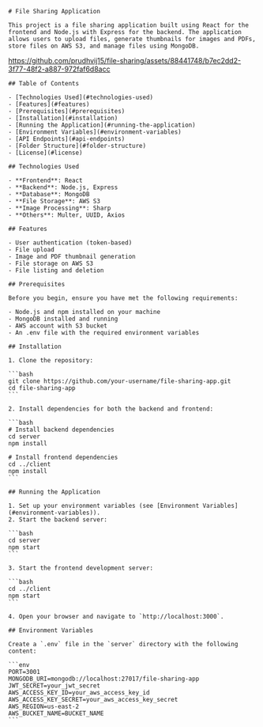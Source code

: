     # File Sharing Application

    This project is a file sharing application built using React for the frontend and Node.js with Express for the backend. The application allows users to upload files, generate thumbnails for images and PDFs, store files on AWS S3, and manage files using MongoDB.

https://github.com/prudhvij15/file-sharing/assets/88441748/b7ec2dd2-3f77-48f2-a887-972faf6d8acc

    ## Table of Contents

    - [Technologies Used](#technologies-used)
    - [Features](#features)
    - [Prerequisites](#prerequisites)
    - [Installation](#installation)
    - [Running the Application](#running-the-application)
    - [Environment Variables](#environment-variables)
    - [API Endpoints](#api-endpoints)
    - [Folder Structure](#folder-structure)
    - [License](#license)

    ## Technologies Used

    - **Frontend**: React
    - **Backend**: Node.js, Express
    - **Database**: MongoDB
    - **File Storage**: AWS S3
    - **Image Processing**: Sharp
    - **Others**: Multer, UUID, Axios

    ## Features

    - User authentication (token-based)
    - File upload
    - Image and PDF thumbnail generation
    - File storage on AWS S3
    - File listing and deletion

    ## Prerequisites

    Before you begin, ensure you have met the following requirements:

    - Node.js and npm installed on your machine
    - MongoDB installed and running
    - AWS account with S3 bucket
    - An .env file with the required environment variables

    ## Installation

    1. Clone the repository:

    ```bash
    git clone https://github.com/your-username/file-sharing-app.git
    cd file-sharing-app
    ```

    2. Install dependencies for both the backend and frontend:

    ```bash
    # Install backend dependencies
    cd server
    npm install

    # Install frontend dependencies
    cd ../client
    npm install
    ```

    ## Running the Application

    1. Set up your environment variables (see [Environment Variables](#environment-variables)).
    2. Start the backend server:

    ```bash
    cd server
    npm start
    ```

    3. Start the frontend development server:

    ```bash
    cd ../client
    npm start
    ```

    4. Open your browser and navigate to `http://localhost:3000`.

    ## Environment Variables

    Create a `.env` file in the `server` directory with the following content:

    ```env
    PORT=3001
    MONGODB_URI=mongodb://localhost:27017/file-sharing-app
    JWT_SECRET=your_jwt_secret
    AWS_ACCESS_KEY_ID=your_aws_access_key_id
    AWS_ACCESS_KEY_SECRET=your_aws_access_key_secret
    AWS_REGION=us-east-2
    AWS_BUCKET_NAME=BUCKET_NAME
    ```
